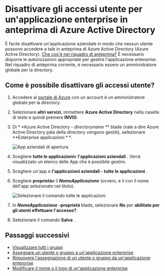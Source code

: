 <properties
    pageTitle="Disattivare gli accessi utente per un'applicazione enterprise in anteprima di Azure Active Directory | Microsoft Azure"
    description="Come disattivare un'applicazione aziendale in modo che nessun utente possono accedere a tale di Azure Active Directory"
    services="active-directory"
    documentationCenter=""
    authors="curtand"
    manager="femila"
    editor=""/>

<tags
    ms.service="active-directory"
    ms.workload="identity"
    ms.tgt_pltfrm="na"
    ms.devlang="na"
    ms.topic="article"
    ms.date="10/17/2016"
    ms.author="curtand"/>


# <a name="disable-user-sign-ins-for-an-enterprise-app-in-azure-active-directory-preview"></a>Disattivare gli accessi utente per un'applicazione enterprise in anteprima di Azure Active Directory

È facile disattivare un'applicazione aziendale in modo che nessun utente possono accedere a tale in anteprima di Azure Active Directory (Azure Active Directory). [Che cos'è nel riquadro di anteprima?](active-directory-preview-explainer.md) È necessario disporre le autorizzazioni appropriate per gestire l'applicazione enterprise. Nel riquadro di anteprima corrente, è necessario essere un amministratore globale per la directory.

## <a name="how-do-i-disable-user-sign-ins"></a>Come è possibile disattivare gli accessi utente?

1. Accedere al [portale di Azure](https://portal.azure.com) con un account è un amministratore globale per la directory.

2. Selezionare **altri servizi**, immettere **Azure Active Directory** nella casella di testo e quindi premere **INVIO**.

3. Di * *Azure Active Directory - *directoryname* ** blade (vale a dire Azure Active Directory pala della directory vengono gestiti), selezionare **Enterprise applicazioni * *.

    ![App aziendali di apertura](./media/active-directory-coreapps-disable-app-azure-portal/open-enterprise-apps.png)

4. Scegliere **tutte le applicazioni**e **l'applicazioni aziendali** . Verrà visualizzato un elenco delle App che è possibile gestire.

5. Scegliere un'app e **l'applicazioni aziendali - tutte le applicazioni** .

6. Scegliere **proprietà**e il ***NomeApplicazione*** (ovvero, e il con il nome dell'app selezionato nel titolo).

    ![Selezionare il comando tutte le applicazioni](./media/active-directory-coreapps-disable-app-azure-portal/select-app.png)

7. In ***NomeApplicazione*** **-proprietà** blade, selezionare **No** per **abilitate per gli utenti effettuare l'accesso?**.

8. Selezionare il comando **Salva** .

## <a name="next-steps"></a>Passaggi successivi

- [Visualizzare tutti i gruppi](active-directory-groups-view-azure-portal.md)
- [Assegnare un utente o gruppo a un'applicazione enterprise](active-directory-coreapps-assign-user-azure-portal.md)
- [Rimuovere l'assegnazione di un utente o gruppo da un'applicazione enterprise](active-directory-coreapps-remove-assignment-azure-portal.md)
- [Modificare il nome o il logo di un'applicazione enterprise](active-directory-coreapps-change-app-logo-user-azure-portal.md)
